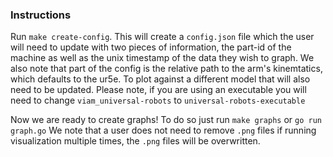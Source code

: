 ### Instructions

Run `make create-config`. This will create a `config.json` file which the user will need to update with two pieces of information, the part-id of the machine as well as the unix timestamp of the data they wish to graph.
We also note that part of the config is the relative path to the arm's kinemtatics, which defaults to the ur5e.
To plot against a different model that will also need to be updated.
Please note, if you are using an executable you will need to change `viam_universal-robots` to `universal-robots-executable`

Now we are ready to create graphs! To do so just run `make graphs` or `go run graph.go`
We note that a user does not need to remove `.png` files if running visualization multiple times, the `.png` files will be overwritten.